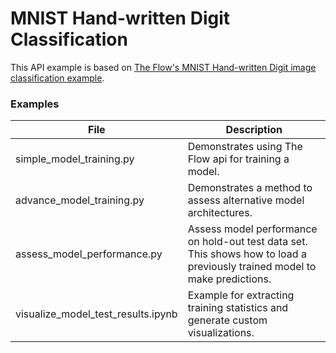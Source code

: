 # MNIST Hand-written Digit Classification

This API example is based on [The Flow's MNIST Hand-written Digit image classification example](https://theflow-ai.github.io/theflow-docs/examples/#image-classification-mnist).

### Examples

| File                               | Description                                                                                                                 |
| ---------------------------------- | --------------------------------------------------------------------------------------------------------------------------- |
| simple_model_training.py           | Demonstrates using The Flow api for training a model.                                                                         |
| advance_model_training.py          | Demonstrates a method to assess alternative model architectures.                                                            |
| assess_model_performance.py        | Assess model performance on hold-out test data set.  This shows how to load a previously trained model to make predictions. |
| visualize_model_test_results.ipynb | Example for extracting training statistics and generate custom visualizations.                                              |

